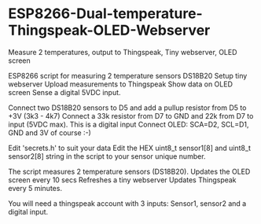 # ESP8266-Dual-temperature-Thingspeak-OLED-Webserver
Measure 2 temperatures, output to Thingspeak, Tiny webserver, OLED screen


ESP8266 script for measuring 2 temperature sensors DS18B20
Setup tiny webserver
Upload measurements to Thingspeak
Show data on OLED screen
Sense a digital 5VDC input.


Connect two DS18B20 sensors to D5 and add a pullup resistor from D5 to +3V (3k3 - 4k7)
Connect a 33k resistor from D7 to GND and 22k from D7 to input (5VDC max). This is a digital input
Connect OLED: SCA=D2, SCL=D1, GND and 3V of course :-)

Edit 'secrets.h' to suit your data
Edit the HEX uint8_t sensor1[8] and uint8_t sensor2[8] string in the script to your sensor unique number.

The script measures 2 temperature sensors (DS18B20).
Updates the OLED screen every 10 secs
Refreshes a tiny webserver
Updates Thingspeak every 5 minutes.

You will need a thingspeak account with 3 inputs: Sensor1, sensor2 and a digital input.

